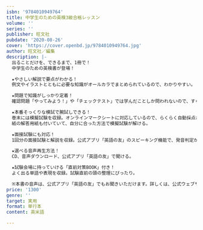 ```yaml
---
isbn: '9784010949764'
title: 中学生のための英検3級合格レッスン
volume: ''
series: ''
publisher: 旺文社
pubdate: '2020-08-26'
cover: 'https://cover.openbd.jp/9784010949764.jpg'
author: 旺文社／編集
description: |-
  出ることだけを、できるまで、1冊で！
  中学生のための英検書が登場！

  ★やさしい解説で要点がわかる！
  例文やイラストとともに必要な知識がオールカラでまとめられているので、わかりやすい。

  ★問題で知識がしっかり定着！
  確認問題「やってみよう！」や「チェックテスト」では学んだことしか問われないので、すらすら解ける。

  ★本番そっくりな模試で腕試しできる！
  巻末には模擬試験を収録。オンラインマークシートに対応しているので、らくらく自動採点ができて正答率がパッとわかる。
  紙の解答用紙も付いていて、自分に合った方法で模擬試験が解ける。

  ★面接試験にも対応！
  1回分の面接試験と解説を収録。公式アプリ「英語の友」のスピーキング機能で、発音判定が体験できる。

  ★選べる音声再生方法！
  CD、音声ダウンロード、公式アプリ「英語の友」で聞ける。

  ★試験会場に持っていける「直前対策BOOK」付き！
  よく出る単語や表現を収録。試験直前の頭の整理にぴったり。

  ※本書の音声は、公式アプリ「英語の友」でもお聞きいただけます。詳しくは、公式ウェブサイト（https://eigonotomo.com/）をご覧ください。
price: '1300'
genre: ''
target: 実用
format: 単行本
content: 英米語

---
```

